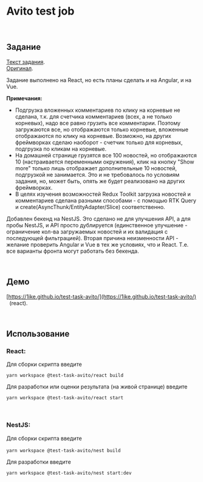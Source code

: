 # Avito test job

&nbsp;
## Задание

[Текст задания](./README_avito.md).  
[Оригинал](https://github.com/avito-tech/sx-frontend-trainee-assignment).

Задание выполнено на React, но есть планы сделать и на Angular, и на Vue.

**Примечания:** 
 - Подгрузка вложенных комментариев по клику на корневые не сделана, т.к. для счетчика комментариев (всех, а не только корневых), надо все равно грузить все комментарии. Поэтому загружаются все, но отображаются только корневые, вложенные отображаются по клику на корневые. Возможно, на других фреймворках сделаю наоборот - счетчик только для корневых, подгрузка по кликам на корневые.
 - На домашней странице грузятся все 100 новостей, но отображаются 10 (настраивается переменными окружения), клик на кнопку "Show more" только лишь отображает дополнительные 10 новостей, подгрузкой не занимается. Это и не требовалось по условиям задания, но, может быть, опять же будет реализовано на других фреймворках. 
 - В целях изучения возможностей Redux Toolkit загрузка новостей и комментариев сделана разными способами - с помощью RTK Query и create(AsyncThunk/EntityAdapter/Slice) соответственно.  

 Добавлен бекенд на NestJS. Это сделано не для улучшения API, а для пробы NestJS, и API просто дублируется (единственное улучшение - ограничение кол-ва загружаемых новостей и их валидация с последующей фильтрацией). Вторая причина неизменности API - желание проверить Angular и Vue в тех же условиях, что и React. T.e. все варианты фронта могут работать без бекенда.

&nbsp;

## Демо

[https://1ike.github.io/test-task-avito/](https://1ike.github.io/test-task-avito/) &nbsp; (react).

&nbsp;

## Использование

### React:

Для сборки скрипта введите

`yarn workspace @test-task-avito/react build`

Для разработки или оценки результата (на живой странице) введите

`yarn workspace @test-task-avito/react start`


&nbsp;

### NestJS:

Для сборки скрипта введите

`yarn workspace @test-task-avito/nest build`
&nbsp;

Для разработки введите

`yarn workspace @test-task-avito/nest start:dev`
